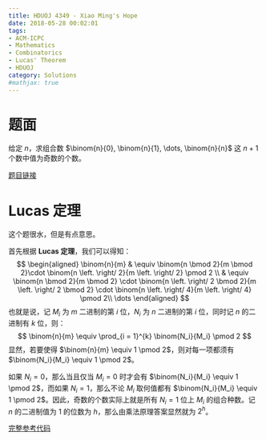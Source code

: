 ```yaml
---
title: HDUOJ 4349 - Xiao Ming's Hope
date: 2018-05-28 00:02:01
tags: 
- ACM-ICPC
- Mathematics
- Combinatorics
- Lucas' Theorem
- HDUOJ
category: Solutions
#mathjax: true
---
```


# 题面

给定 $n$，求组合数 $\binom{n}{0}, \binom{n}{1}, \dots, \binom{n}{n}$ 这 $n + 1$ 个数中值为奇数的个数。

[题目链接](http://acm.hdu.edu.cn/showproblem.php?pid=4349)

# Lucas 定理

这个题很水，但是有点意思。

首先根据 **Lucas 定理**，我们可以得知：
$$
\begin{aligned}
\binom{n}{m} & \equiv \binom{n \bmod 2}{m \bmod 2}\cdot \binom{n \left. \right/ 2}{m \left. \right/ 2} \pmod 2 \\
& \equiv \binom{n \bmod 2}{m \bmod 2} \cdot \binom{n \left. \right/ 2 \bmod 2}{m \left. \right/ 2 \bmod 2} \cdot \binom{n \left. \right/ 4}{m \left. \right/ 4} \pmod 2\\
\dots
\end{aligned}
$$
也就是说，记 $M_i$ 为 $m$ 二进制的第 $i$ 位，$N_i$ 为 $n$ 二进制的第 $i$ 位，同时记 $n$ 的二进制有 $k$ 位，则：
$$
\binom{n}{m} \equiv \prod_{i = 1}^{k} \binom{N_i}{M_i} \pmod 2
$$
显然，若要使得 $\binom{n}{m} \equiv 1 \pmod 2$，则对每一项都须有 $\binom{N_i}{M_i} \equiv 1 \pmod 2$。

如果 $N_i = 0$，那么当且仅当 $M_i = 0$ 时才会有 $\binom{N_i}{M_i} \equiv 1 \pmod 2$，而如果 $N_i = 1$，那么不论 $M_i$ 取何值都有 $\binom{N_i}{M_i} \equiv 1 \pmod 2$。因此，奇数的个数实际上就是所有 $N_i = 1$ 位上 $M_i$ 的组合种数。记 $n$ 的二进制值为 $1$ 的位数为 $h$，那么由乘法原理答案显然就为 $2^{h}$。

[完整参考代码](https://github.com/codgician/ACM-ICPC/blob/master/HDUOJ/4349/lucas.cpp)